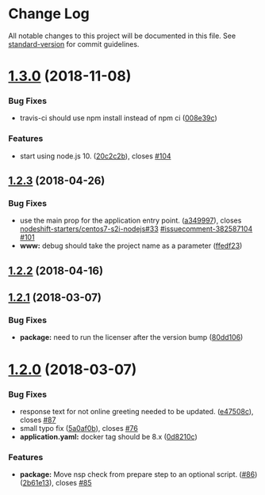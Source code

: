 # Change Log

All notable changes to this project will be documented in this file. See [standard-version](https://github.com/conventional-changelog/standard-version) for commit guidelines.

<a name="1.3.0"></a>
# [1.3.0](https://github.com/nodeshift-starters/nodejs-health-check/compare/v1.2.3...v1.3.0) (2018-11-08)


### Bug Fixes

* travis-ci should use npm install instead of npm ci ([008e39c](https://github.com/nodeshift-starters/nodejs-health-check/commit/008e39c))


### Features

* start using node.js 10. ([20c2c2b](https://github.com/nodeshift-starters/nodejs-health-check/commit/20c2c2b)), closes [#104](https://github.com/nodeshift-starters/nodejs-health-check/issues/104)



<a name="1.2.3"></a>
## [1.2.3](https://github.com/nodeshift-starters/nodejs-health-check/compare/v1.2.2...v1.2.3) (2018-04-26)


### Bug Fixes

* use the main prop for the application entry point. ([a349997](https://github.com/nodeshift-starters/nodejs-health-check/commit/a349997)), closes [nodeshift-starters/centos7-s2i-nodejs#33](https://github.com/nodeshift-starters/centos7-s2i-nodejs/issues/33) [#issuecomment-382587104](https://github.com/nodeshift-starters/nodejs-health-check/issues/issuecomment-382587104) [#101](https://github.com/nodeshift-starters/nodejs-health-check/issues/101)
* **www:** debug should take the project name as a parameter ([ffedf23](https://github.com/nodeshift-starters/nodejs-health-check/commit/ffedf23))



<a name="1.2.2"></a>
## [1.2.2](https://github.com/nodeshift-starters/nodejs-health-check/compare/v1.2.1...v1.2.2) (2018-04-16)



<a name="1.2.1"></a>
## [1.2.1](https://github.com/nodeshift-starters/nodejs-health-check/compare/v1.2.0...v1.2.1) (2018-03-07)


### Bug Fixes

* **package:** need to run the licenser after the version bump ([80dd106](https://github.com/nodeshift-starters/nodejs-health-check/commit/80dd106))



<a name="1.2.0"></a>
# [1.2.0](https://github.com/nodeshift-starters/nodejs-health-check/compare/v1.1.1...v1.2.0) (2018-03-07)


### Bug Fixes

* response text for not online greeting needed to be updated. ([e47508c](https://github.com/nodeshift-starters/nodejs-health-check/commit/e47508c)), closes [#87](https://github.com/nodeshift-starters/nodejs-health-check/issues/87)
* small typo fix ([5a0af0b](https://github.com/nodeshift-starters/nodejs-health-check/commit/5a0af0b)), closes [#76](https://github.com/nodeshift-starters/nodejs-health-check/issues/76)
* **application.yaml:** docker tag should be 8.x ([0d8210c](https://github.com/nodeshift-starters/nodejs-health-check/commit/0d8210c))


### Features

* **package:** Move nsp check from prepare step to an optional script. ([#86](https://github.com/nodeshift-starters/nodejs-health-check/issues/86)) ([2b61e13](https://github.com/nodeshift-starters/nodejs-health-check/commit/2b61e13)), closes [#85](https://github.com/nodeshift-starters/nodejs-health-check/issues/85)
